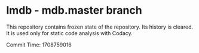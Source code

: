 # lmdb - mdb.master branch

This repository contains frozen state of the repository.
Its history is cleared. It is used only for static code
analysis with Codacy.

Commit Time: 1708759016